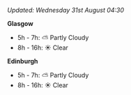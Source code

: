 *Updated: Wednesday 31st August 04:30*

**Glasgow**

* 5h - 7h: :partly_sunny: Partly Cloudy
* 8h - 16h: :sunny: Clear

**Edinburgh**

* 5h - 7h: :partly_sunny: Partly Cloudy
* 8h - 16h: :sunny: Clear
